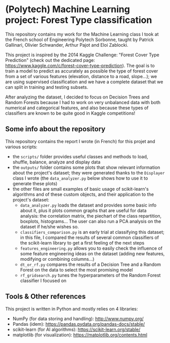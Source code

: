 # (Polytech) Machine Learning project: Forest Type classification
This repository contains my work for the Machine Learning class I took at the French school of Engineering Polytech Sorbonne, taught by Patrick Gallinari, Olivier Schwander, Arthur Pajot and Eloi Zablocki.

This project is inspired by the 2014 Kaggle Challenge: "Forest Cover Type Prediction" (check out the dedicated page: https://www.kaggle.com/c/forest-cover-type-prediction). The goal is to train a model to predict as accurately as possible the type of forest cover from a set of various features (elevation, distance to a road, slope...); we are using supervised classification and we have a complete dataset that we can split in training and testing subsets.

After analyzing the dataset, I decided to focus on Decision Trees and Random Forests because I had to work on very unbalanced data with both numerical and categorical features, and also because these types of classifiers are known to be quite good in Kaggle competitions!

## Some info about the repository
This repository contains the report I wrote (in French) for this projet and various scripts:
- the `scripts/` folder provides useful classes and methods to load, shuffle, balance, analyze and display data
- the `outputs/` folder contains some plots that show relevant information about the project's dataset; they were generated thanks to the `Displayer` class I wrote (the `data_analyzer.py` below shows how to use it to generate these plots)
- the other files are small examples of basic usage of scikit-learn's algorithms and of these custom objects, and their application to the project's dataset:
  - `data_analyzer.py` loads the dataset and provides some basic info about it, plus it plots common graphs that are useful for data analysis: the correlation matrix, the piechart of the class repartition, boxplots, histograms... The user can also run a PCA analysis on the dataset if he/she wishes so.
  - `classifiers_comparison.py` is an early trial at classifying this dataset; in this file, I compared the results of several common classifiers of the scikit-learn library to get a first feeling of the next steps
  - `features_engineering.py` allows you to easily check the influence of some feature engineering ideas on the dataset (adding new features, modifying or combining columns...)
  - `dt_or_rf.py` compares the results of a Decision Tree and a Random Forest on the data to select the most promising model
  - `rf_gridsearch.py` tunes the hyperparameters of the Random Forest classifier I focused on

## Tools & Other references
This project is written in Python and mostly relies on 4 libraries:
- NumPy (for data storing and handling): http://www.numpy.org/
- Pandas (idem): https://pandas.pydata.org/pandas-docs/stable/
- scikit-learn (for AI algorithms): https://scikit-learn.org/stable/
- matplotlib (for visualization): https://matplotlib.org/contents.html
